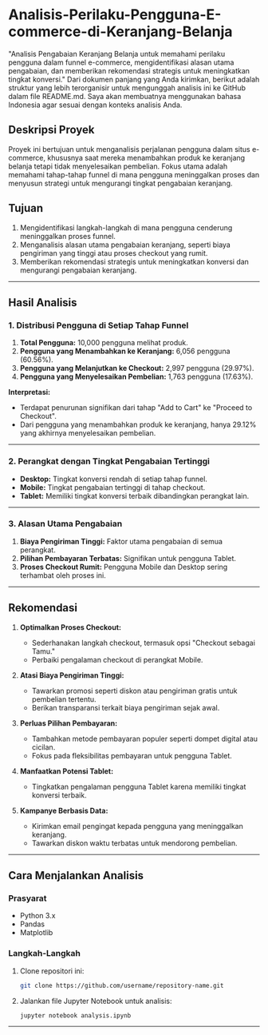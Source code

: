 # Analisis-Perilaku-Pengguna-E-commerce-di-Keranjang-Belanja
"Analisis Pengabaian Keranjang Belanja untuk memahami perilaku pengguna dalam funnel e-commerce, mengidentifikasi alasan utama pengabaian, dan memberikan rekomendasi strategis untuk meningkatkan tingkat konversi."
Dari dokumen panjang yang Anda kirimkan, berikut adalah struktur yang lebih terorganisir untuk mengunggah analisis ini ke GitHub dalam file README.md. Saya akan membuatnya menggunakan bahasa Indonesia agar sesuai dengan konteks analisis Anda.

## **Deskripsi Proyek**
Proyek ini bertujuan untuk menganalisis perjalanan pengguna dalam situs e-commerce, khususnya saat mereka menambahkan produk ke keranjang belanja tetapi tidak menyelesaikan pembelian. Fokus utama adalah memahami tahap-tahap funnel di mana pengguna meninggalkan proses dan menyusun strategi untuk mengurangi tingkat pengabaian keranjang.

## **Tujuan**
1. Mengidentifikasi langkah-langkah di mana pengguna cenderung meninggalkan proses funnel.
2. Menganalisis alasan utama pengabaian keranjang, seperti biaya pengiriman yang tinggi atau proses checkout yang rumit.
3. Memberikan rekomendasi strategis untuk meningkatkan konversi dan mengurangi pengabaian keranjang.

---

## **Hasil Analisis**
### **1. Distribusi Pengguna di Setiap Tahap Funnel**
1. **Total Pengguna:** 10,000 pengguna melihat produk.
2. **Pengguna yang Menambahkan ke Keranjang:** 6,056 pengguna (60.56%).
3. **Pengguna yang Melanjutkan ke Checkout:** 2,997 pengguna (29.97%).
4. **Pengguna yang Menyelesaikan Pembelian:** 1,763 pengguna (17.63%).

**Interpretasi:**
- Terdapat penurunan signifikan dari tahap "Add to Cart" ke "Proceed to Checkout".
- Dari pengguna yang menambahkan produk ke keranjang, hanya 29.12% yang akhirnya menyelesaikan pembelian.

---

### **2. Perangkat dengan Tingkat Pengabaian Tertinggi**
- **Desktop:** Tingkat konversi rendah di setiap tahap funnel.
- **Mobile:** Tingkat pengabaian tertinggi di tahap checkout.
- **Tablet:** Memiliki tingkat konversi terbaik dibandingkan perangkat lain.

---

### **3. Alasan Utama Pengabaian**
1. **Biaya Pengiriman Tinggi:** Faktor utama pengabaian di semua perangkat.
2. **Pilihan Pembayaran Terbatas:** Signifikan untuk pengguna Tablet.
3. **Proses Checkout Rumit:** Pengguna Mobile dan Desktop sering terhambat oleh proses ini.

---

## **Rekomendasi**
1. **Optimalkan Proses Checkout:**
   - Sederhanakan langkah checkout, termasuk opsi "Checkout sebagai Tamu."
   - Perbaiki pengalaman checkout di perangkat Mobile.

2. **Atasi Biaya Pengiriman Tinggi:**
   - Tawarkan promosi seperti diskon atau pengiriman gratis untuk pembelian tertentu.
   - Berikan transparansi terkait biaya pengiriman sejak awal.

3. **Perluas Pilihan Pembayaran:**
   - Tambahkan metode pembayaran populer seperti dompet digital atau cicilan.
   - Fokus pada fleksibilitas pembayaran untuk pengguna Tablet.

4. **Manfaatkan Potensi Tablet:**
   - Tingkatkan pengalaman pengguna Tablet karena memiliki tingkat konversi terbaik.

5. **Kampanye Berbasis Data:**
   - Kirimkan email pengingat kepada pengguna yang meninggalkan keranjang.
   - Tawarkan diskon waktu terbatas untuk mendorong pembelian.

---

## **Cara Menjalankan Analisis**
### **Prasyarat**
- Python 3.x
- Pandas
- Matplotlib

### **Langkah-Langkah**
1. Clone repositori ini:
   ```bash
   git clone https://github.com/username/repository-name.git
   ```
2. Jalankan file Jupyter Notebook untuk analisis:
   ```bash
   jupyter notebook analysis.ipynb
   ```

---
